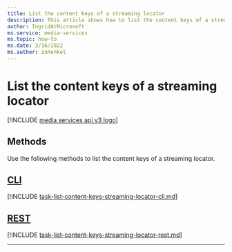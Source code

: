 ```yaml
---
title: List the content keys of a streaming locator
description: This article shows how to list the content keys of a streaming locator.
author: IngridAtMicrosoft
ms.service: media-services
ms.topic: how-to
ms.date: 3/16/2022
ms.author: inhenkel
---
```


# List the content keys of a streaming locator

[!INCLUDE [media services api v3 logo](./includes/v3-hr.md)]

## Methods

Use the following methods to list the content keys of a streaming locator.

## [CLI](#tab/cli/)

[!INCLUDE [task-list-content-keys-streaming-locator-cli.md](./includes/task-list-content-keys-streaming-locator-cli.md)]

## [REST](#tab/rest/)

[!INCLUDE [task-list-content-keys-streaming-locator-rest.md](./includes/task-list-content-keys-streaming-locator-rest.md)]

---
